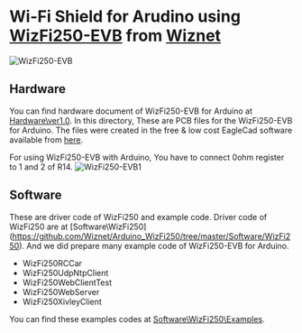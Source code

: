 # Wi-Fi Shield for Arudino using [WizFi250-EVB](http://wizwiki.net/wiki/doku.php?id=products:wizfi250:start) from [Wiznet](http://www.wiznet.co.kr/)


![WizFi250-EVB](https://raw.githubusercontent.com/Wiznet/Arduino_WizFi250/master/WizFi250-EVB.png "WizFi250-EVB")


## Hardware
You can find hardware document of WizFi250-EVB for Arduino at [Hardware\ver1.0](https://github.com/Wiznet/Arduino_WizFi250/tree/master/Hardware/ver1.0).
In this directory, These are PCB files for the WizFi250-EVB for Arduino. The files were created in the free & low cost EagleCad software available from [here](http://www.cadsoftusa.com/download-eagle/?language=en).


For using WizFi250-EVB with Arduino, You have to connect 0ohm register to 1 and 2 of R14.
![WizFi250-EVB1](https://raw.githubusercontent.com/Wiznet/Arduino_WizFi250/master/WizFi250-EVB1.png "WizFi250-EVB1")

## Software
These are driver code of WizFi250 and example code. Driver code of WizFi250 are at [Software\WizFi250\](https://github.com/Wiznet/Arduino_WizFi250/tree/master/Software/WizFi250).
And we did prepare many example code of WizFi250-EVB for Arduino.
 - WizFi250RCCar
 - WizFi250UdpNtpClient
 - WizFi250WebClientTest
 - WizFi250WebServer
 - WizFi250XivleyClient


You can find these examples codes at [Software\WizFi250\Examples](https://github.com/Wiznet/Arduino_WizFi250/tree/master/Software/WizFi250/Examples).



